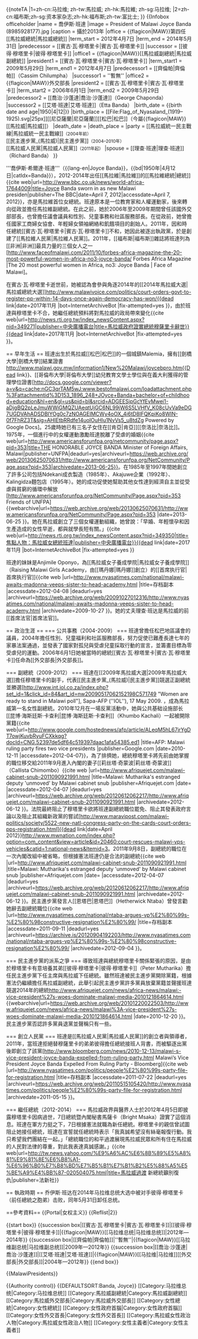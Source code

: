 {{noteTA
|1=zh-cn:马拉维; zh-tw:馬拉威; zh-hk:馬拉維; zh-sg:马拉维;
|2=zh-cn:福布斯;zh-sg:资本家杂志;zh-hk:福布斯;zh-tw:富比士;
}}
{{Infobox officeholder
|name         = 喬伊斯·班達
|image   = President of Malawi Joyce Banda (8985928177).jpg
|caption = 攝於2013年
|office       = {{flagicon|MAW}}第四任[[馬拉威總統|馬拉威總統]]
|term_start   = 2012年4月7日
|term_end     = 2014年5月31日
|predecessor  = [[賓古·瓦·穆塔里卡|賓古·瓦·穆塔里卡]]
|successor    = [[彼得·穆塔里卡|彼得·穆塔里卡]]
|office1      = {{flagicon|MAW}}[[馬拉威副總統|馬拉威副總統]]
|president1   = [[賓古·瓦·穆塔里卡|賓古·瓦·穆塔里卡]]
|term_start1  = 2009年5月29日
|term_end1    = 2012年4月7日
|predecessor1 = [[齊倫帕|齊倫帕]]（Cassim Chilumpha）
|successor1   = ''暫無''
|office2      = {{flagicon|MAW}}外交部長
|president2   = [[賓古·瓦·穆塔里卡|賓古·瓦·穆塔里卡]]
|term_start2  = 2006年6月1日
|term_end2    = 2009年5月29日
|predecessor2 = [[喬治·沙蓬達|喬治·沙蓬達]]（George Chaponda）
|successor2   = [[艾塔·班達|艾塔·班達]]（Etta Banda）
|birth_date   = {{birth date and age|1950|4|12|}}
|birth_place  = [[File:Flag_of_Nyasaland_(1919–1925).svg|25px]][[尼亞薩蘭|尼亞薩蘭]][[松巴|松巴]]（今屬{{flagicon|MAW}}[[馬拉威|馬拉威]]）
|death_date   = 
|death_place  = 
|party        = [[馬拉威統一民主戰線|馬拉威統一民主戰線]]<small>（2004年前）</small><br />[[民主進步黨_(馬拉威)|民主進步黨]]<small>（2004–2010年）</small><br />[[馬拉威人民黨|馬拉威人民黨]]<small>（2011年起）</small>
|spouse       = [[理查·班達|理查·班達]]（Richard Banda）<ref name=malawi />
}}

'''喬伊斯·希爾達·班達'''（{{lang-en|Joyce Banda}}，{{bd|1950年|4月12日|catIdx=Banda}}），2012-2014年出任[[馬拉維|馬拉維]]的[[馬拉維總統|總統]]<ref>{{cite web|url=http://www.bbc.co.uk/news/world-africa-17644009|title=Joyce Banda sworn in as new Malawi presiden|publisher=The BBC|date=April 7, 2012|accessdate=April 7, 2012}}</ref>，亦是馬拉維首位女總統。班達原本是一位教育家和人權運動家，後來轉向從政並擔任馬拉維副總統。在此之前，她於2006年至2009年期間曾任該國外交部部長，也曾擔任議會議員和性別、兒童事務和社區服務部長。在從政前，她曾擔任國家工商婦女協會、年輕婦女領袖網絡和飢餓項目的創始人。2011年，因和時任總統[[賓古·瓦·穆塔里卡|賓古·瓦·穆塔里卡]]不和，她因此被逐出執政黨，於是創建了[[馬拉維人民黨|馬拉維人民黨]]。2011年，[[福布斯|福布斯]]雜誌將班達列為[[非洲|非洲]]最具力量的三個女人之一<ref>[http://www.faceofmalawi.com/2011/10/forbes-africa-magazine-the-20-most-powerful-women-in-africa-no3-joyce-banda/ Forbes Africa Magazine |The 20 most powerful women in Africa, no3: Joyce Banda | Face of Malawi<!-- Bot generated title -->]</ref>。

在賓古·瓦·穆塔里卡逝世前，她被認為會參與角逐2014年的[[2014年馬拉威大選|馬拉威總統大選]]<ref>http://www.malawivoice.com/politics/court-orders-govt-to-register-pp-within-14-days-once-again-democracy-has-won/{{dead link|date=2017年11月 |bot=InternetArchiveBot |fix-attempted=yes }}</ref>，由於班達與穆塔里卡不合，她繼任總統預料將對馬拉威的政局帶來變化<ref>{{cite web|url=http://news.rti.org.tw/index_newsContent.aspx?nid=349271|publisher=中央廣播電台|title=馬拉威政府證實總統穆薩里卡辭世}}{{dead link|date=2017年11月 |bot=InternetArchiveBot |fix-attempted=yes }}</ref>。

== 早年生活 ==
班達出生於馬拉威[[松巴|松巴]]的一個城鎮Malemia，擁有[[劍橋大學|劍橋大學]]結業證書<ref name="malawi">http://www.malawi.gov.mw/information1/New%20Malawi/joycebpro.htm{{Dead link}}</ref>、[[哥倫布大學|哥倫布大學]]幼兒教育文學士學位與在義大利獲得的管理學位證書<ref>[http://docs.google.com/viewer?a=v&q=cache:nGC3qrTAM5wJ:www.bestofmalawi.com/loadattachment.php%3Fattachmentid%3D153_1896_248+JOyce+Banda+bachelor+of+childhood+education&hl=en&gl=us&pid=bl&srcid=ADGEESjpGcYfEvMwei1-aDjgBQ2pLeJmuWWiGMQZUAeqtUjGC6NL99jW6S5LVHfV_K08cUvVa9eDG7UGDVAhADSDBIYOg0c7zNOAGEIMCWy4oOX_4i6tD8lFQKpiKo8WIN-0f7FhRZ3T&sig=AHIEtbRRdfe14uoIOuHlu1NvVs5_u8tdZg Powered by Google Docs<!-- Bot generated title -->]</ref>。25歲時她已有三名子女住在[[肯亞|肯亞]][[奈洛比|奈洛比]]。1975年，一個進行中的女權運動激勵班達脫離了受虐的婚姻<ref>{{cite web|url=http://www.americansforunfpa.org/netcommunity/page.aspx?pid=353|title=THE HONORABLE JOYCE BANDA Minister of Foreign Affairs, Malawi|publisher=UNFPA|deadurl=yes|archiveurl=https://web.archive.org/web/20130625070631/http://www.americansforunfpa.org/NetCommunity/Page.aspx?pid=353|archivedate=2013-06-25}}</ref>。在1985年至1997年間她創立了許多公司包括Ndekani成衣製造（1985年）、Akajuwe企業（1992年）、Kalingidza麵包店（1995年）<ref name="malawi"/>。她的成功促使她幫助其他女性達到經濟自主並從受虐與貧窮的循環中解放<ref name="unfpa">[http://www.americansforunfpa.org/NetCommunity/Page.aspx?pid=353 Friends of UNFPA<!-- Bot generated title -->] {{webarchive|url=https://web.archive.org/web/20130625070631/http://www.americansforunfpa.org/NetCommunity/Page.aspx?pid=353 |date=2013-06-25 }}</ref>。她在馬拉威創立了三個女權運動組織，她曾說：「早婚、年輕懷孕和因生產造成的女性早逝，都與就學長短有關。」<ref>{{cite web|url=http://news.rti.org.tw/index_newsContent.aspx?nid=349350|title=焦點人物：馬拉威女總統班達|publisher=中央廣播電台}}{{dead link|date=2017年11月 |bot=InternetArchiveBot |fix-attempted=yes }}</ref>

班達的妹妹是Anjimile Oponyo，為[[馬拉威女子養成學院|馬拉威女子養成學院]]（Raising Malawi Girls Academy，由[[瑪丹娜|瑪丹娜]]創立）的[[首席执行官|首席执行官]]<ref>{{cite web |url=http://www.nyasatimes.com/national/malawi-awaits-madonna-veeps-sister-to-head-academy.html |title=存档副本 |accessdate=2012-04-08 |deadurl=yes |archiveurl=https://web.archive.org/web/20091027012316/http://www.nyasatimes.com/national/malawi-awaits-madonna-veeps-sister-to-head-academy.html |archivedate=2009-10-27 }}</ref>。她的丈夫理查·班达是馬拉威的前[[首席法官|首席法官]]。

== 政治生涯 ==
=== 公共事務（2004-2009） ===
班達曾擔任松巴地區議會的議員，2004年擔任性別、兒童福利和社區服務部長，努力促使已難產長達七年的家暴法案通過，並發表了國家對孤兒與受虐兒童採取行動的宣言，並籌畫目標為零受虐兒的運動<ref name="unfpa"/>。2006年6月1日她被當時的總統[[賓古·瓦·穆塔里卡|賓古·瓦·穆塔里卡]]任命為[[外交部長|外交部長]]。

=== 副總統（2009-2012） ===
班達在[[2009年馬拉威大選|2009年馬拉威大選]]擔任穆塔里卡的副手，代表[[民主進步黨_(馬拉威)|民主進步黨]]競選正副總統並勝選<ref>[http://www.int.iol.co.za/index.php?set_id=1&click_id=84&art_id=nw20090517062152198C571749 "Women are ready to stand in Malawi poll"], Sapa-AFP (''IOL''), 17 May 2009.</ref> ，成為馬拉威第一名女性副總統。2010年12月在一場反黨活動中，她與公共基础设施部长[[昆博·海斯廷斯·卡查利|昆博·海斯廷斯·卡查利]]（Khumbo Kachali）一起被開除黨籍<ref name="google">{{cite web|url=http://www.google.com/hostednews/afp/article/ALeqM5hL67jrYgDT7owjKuvbRyuFCXkkqg?docId=CNG.52397de5df64c519397daac1afa54385.ed1 |title=AFP: Malawi ruling party fires two vice presidents |publisher=Google.com |date=2010-12-11 |accessdate=2012-04-07}}</ref>，為了排擠她，總統穆塔里卡將先前由她掌握的職位移交給2011年9月進入內閣的妻子[[莉丝塔·奇蒙波|莉丝塔·奇蒙波]]（Callista Chimombo）<ref name="snub">{{cite web |url=http://www.afriquejet.com/malawi-cabinet-snub-2011090921991.html |title=Malawi: Mutharika's estranged deputy 'unmoved' by Malawi cabinet snub |publisher=Afriquejet.com |date= |accessdate=2012-04-07 |deadurl=yes |archiveurl=https://web.archive.org/web/20120612062217/http://www.afriquejet.com/malawi-cabinet-snub-2011090921991.html |archivedate=2012-06-12 }}</ref>。法院最終阻止了穆塔里卡欲將班達副總統職位罷免、阻止其發表政府言論以及阻止其組織新政黨的嘗試<ref>[http://www.maravipost.com/malawi-politics/society/5522-new-natl-congress-party-on-the-cards-court-orders-pps-registration.html]{{dead link|date=April 2012}}</ref><ref>http://www.mwnation.com/index.php?option=com_content&view=article&id=20460:court-rescues-malawi-vps-vehicles&catid=1:national-news&Itemid=3</ref>。2011年9月8日，副總統的職位在一次內閣改組中被省略，但根據憲法班達仍是合法的副總統<ref>{{cite web |url=http://www.afriquejet.com/malawi-cabinet-snub-2011090921991.html |title=Malawi: Mutharika's estranged deputy 'unmoved' by Malawi cabinet snub |publisher=Afriquejet.com |date= |accessdate=2012-04-07 |deadurl=yes |archiveurl=https://web.archive.org/web/20120612062217/http://www.afriquejet.com/malawi-cabinet-snub-2011090921991.html |archivedate=2012-06-12 }}</ref>。民主進步黨發言人[[恩塔巴|恩塔巴]]（Hetherwick Ntaba）曾發言勸她辭去副總統職位<ref>{{cite web |url=http://www.nyasatimes.com/national/ntaba-argues-vp%E2%80%99s-%E2%80%98constructive-resignation%E2%80%99/ |title=存档副本 |accessdate=2011-09-11 |deadurl=yes |archiveurl=https://archive.is/20120904192203/http://www.nyasatimes.com/national/ntaba-argues-vp%E2%80%99s-%E2%80%98constructive-resignation%E2%80%99/ |archivedate=2012-09-04 }}</ref>。

=== 民主進步黨的派系之爭 ===
導致班達與總統穆塔里卡關係緊張的原因，是由於穆塔里卡有意培養其弟[[彼得·穆塔里卡|彼得·穆塔里卡]]（Peter Mutharika）擔任民主進步黨下任主席與馬拉威下任總統<ref name="google"/>。雖然班達被民主進步黨開除黨籍，根據憲法仍繼續擔任馬拉威副總統<ref name="google"/>，此舉引起民主進步黨許多黨員放棄黨籍並聲援班達競選2014年的總統<ref name="woes">http://www.afriquejet.com/news/africa-news/malawi:-vice-president%27s-woes-dominate-malawi-media-2010121864614.html {{webarchive|url=https://web.archive.org/web/20101220022503/http://www.afriquejet.com/news/africa-news/malawi%3A-vice-president%27s-woes-dominate-malawi-media-2010121864614.html |date=2010-12-20 }}</ref>。民主進步黨否認許多黨員退黨並聲稱只有一些<ref name="woes"/>。

=== 創立人民黨 ===
班達是[[馬拉威人民黨|馬拉威人民黨]]的創立者與領導者，2011年，當班達拒絕替穆薩里卡的弟弟彼得擔任總統接班人背書，而被驅逐出黨後即創立了該黨<ref>[http://www.bloomberg.com/news/2010-12-13/malawi-s-vice-president-joyce-banda-expelled-from-ruling-party.html <nowiki>Malawi’s Vice President Joyce Banda Expelled From Ruling Party</nowiki> - Bloomberg<!-- Bot generated title -->]</ref><ref>{{cite web |url=http://www.nyasatimes.com/politics/people%E2%80%99s-party-file-for-registration.html |title=存档副本 |accessdate=2011-07-22 |deadurl=yes |archiveurl=https://web.archive.org/web/20110515105420/http://www.nyasatimes.com/politics/people%E2%80%99s-party-file-for-registration.html |archivedate=2011-05-15 }}</ref>。

=== 繼任總統（2012-2014） ===
馬拉威政界與醫界人士於2012年4月5日即披露穆塔里卡因病過世，7日總統暨內閣秘書馬薩卡（Bright Msaka）證實了這個消息。班達在軍方力挺之下，7日根據憲法就職為新任總統。穆塔里卡的親信曾試圖阻止她接任總統，班達在宣誓就任總統時表示「我真誠希望沒有絲毫報復行動。我只希望我們團結在一起。」「總統職位的和平過渡展現馬拉威民眾和所有住在馬拉威的人民對法律的尊重，對此我表達真誠感謝。」<ref>{{cite web|url=http://tw.news.yahoo.com/%E9%A6%AC%E6%8B%89%E5%A8%81%E9%81%8E%E6%B8%A1-%E6%96%B0%E7%B8%BD%E7%B5%B1%E7%B1%B2%E5%88%A5%E5%BE%A9%E4%BB%87-020504075.html|title=馬拉威過渡 新總統籲別復仇|publisher=法新社}}</ref>

== 執政時期 ==
乔伊斯·班达在2014年马拉维总统大选中被对手彼得·穆塔里卡（前任總統之胞弟）击败，同年5月31日卸任总统。

==參考資料==
{{Portal|女权主义}}
{{Reflist|2}}

{{start box}}
{{succession box|[[賓古·瓦·穆塔里卡|賓古·瓦·穆塔里卡]]|[[彼得·穆塔里卡|彼得·穆塔里卡]]|{{flagicon|MAW}}[[马拉维总统|马拉维总统]]|2012年—2014年}}
{{succession box|[[齊倫帕|齊倫帕]]|''暫無''|{{flagicon|MAW}}[[马拉维副总统|马拉维副总统]]|2009年—2012年}}
{{succession box|[[喬治·沙蓬達|喬治·沙蓬達]]|[[艾塔·班達|艾塔·班達]]|{{flagicon|MAW}}[[马拉维|马拉维]][[外交部長|外交部長]]|2004年—2012年}}
{{end box}}

{{MalawiPresidents}}

{{Authority control}}
{{DEFAULTSORT:Banda, Joyce}}
[[Category:马拉维总统|Category:马拉维总统]]
[[Category:馬拉威副總統|Category:馬拉威副總統]]
[[Category:馬拉威外交部長|Category:馬拉威外交部長]]
[[Category:女性總統|Category:女性總統]]
[[Category:女性政府首腦|Category:女性政府首腦]]
[[Category:女性外交首長|Category:女性外交首長]]
[[Category:馬拉威女性政治人物|Category:馬拉威女性政治人物]]
[[Category:女性主義者|Category:女性主義者]]